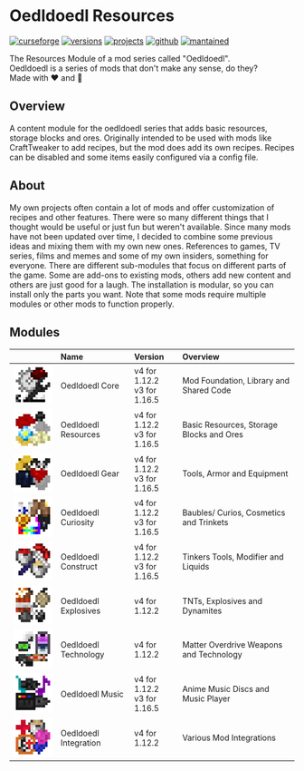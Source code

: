 # Oedldoedl Resources

[![curseforge](https://img.shields.io/static/v1?message=%20curseforge&logo=curseforge&style=for-the-badge&labelColor=f16436&color=1a1a1a&logoColor=0d0d0d&label)](https://www.curseforge.com/minecraft/mc-mods/oedldoedl-resources)
[![versions](https://img.shields.io/static/v1?message=for%201.12.2%20|%201.16.5&logo=curseforge&style=for-the-badge&labelColor=f16436&color=1a1a1a&logoColor=0d0d0d&label)](https://www.curseforge.com/minecraft/mc-mods/oedldoedl-resources/files/all)
[![projects](https://img.shields.io/static/v1?message=%20more%20projects&logo=curseforge&style=for-the-badge&labelColor=f16436&color=1a1a1a&logoColor=0d0d0d&label)](https://www.curseforge.com/members/thep2wking/projects)
[![github](https://img.shields.io/static/v1?message=github&logo=github&style=for-the-badge&labelColor=010409&color=161b22&logoColor=e6edf3&label)](https://github.com/thep2wking/oedldoedl-resources)
[![mantained](https://img.shields.io/static/v1?message=%20mantained&logo=github&style=for-the-badge&labelColor=green&color=161b22&logoColor=0d0d0d&label)](https://github.com/thep2wking/oedldoedl-resources)

The Resources Module of a mod series called "Oedldoedl".  
Oedldoedl is a series of mods that don't make any sense, do they?  
Made with ❤️ and 🥢

## Overview

A content module for the oedldoedl series that adds basic resources, storage blocks and ores. Originally intended to be used with mods like CraftTweaker to add recipes, but the mod does add its own recipes. Recipes can be disabled and some items easily configured via a config file.

## About

My own projects often contain a lot of mods and offer customization of recipes and other features. There were so many different things that I thought would be useful or just fun but weren't available. Since many mods have not been updated over time, I decided to combine some previous ideas and mixing them with my own new ones. References to games, TV series, films and memes and some of my own insiders, something for everyone. There are different sub-modules that focus on different parts of the game. Some are add-ons to existing mods, others add new content and others are just good for a laugh. The installation is modular, so you can install only the parts you want. Note that some mods require multiple modules or other mods to function properly.

## Modules

|                                                                                                                                                                    | Name                  | Version                           | Overview                                 |
| :----------------------------------------------------------------------------------------------------------------------------------------------------------------- | :-------------------- | :-------------------------------- | :--------------------------------------- |
| [![core](https://github.com/TheP2WKing/oedldoedl-core/blob/1.12.2/logo/logo_core.png?raw=true)](https://github.com/TheP2WKing/oedldoedl-core)                      | Oedldoedl Core        | v4 for 1.12.2 </br> v3 for 1.16.5 | Mod Foundation, Library and Shared Code  |
| [![resources](https://github.com/TheP2WKing/oedldoedl-core/blob/1.12.2/logo/logo_resources.png?raw=true)](https://github.com/TheP2WKing/oedldoedl-resources)       | Oedldoedl Resources   | v4 for 1.12.2 </br> v3 for 1.16.5 | Basic Resources, Storage Blocks and Ores |
| [![gear](https://github.com/TheP2WKing/oedldoedl-core/blob/1.12.2/logo/logo_gear.png?raw=true)](https://github.com/TheP2WKing/oedldoedl-gear)                      | Oedldoedl Gear        | v4 for 1.12.2 </br> v3 for 1.16.5 | Tools, Armor and Equipment               |
| [![curiosity](https://github.com/TheP2WKing/oedldoedl-core/blob/1.12.2/logo/logo_curiosity.png?raw=true)](https://github.com/TheP2WKing/oedldoedl-curiosity)       | Oedldoedl Curiosity   | v4 for 1.12.2 </br> v3 for 1.16.5 | Baubles/ Curios, Cosmetics and Trinkets  |
| [![construct](https://github.com/TheP2WKing/oedldoedl-core/blob/1.12.2/logo/logo_construct.png?raw=true)](https://github.com/TheP2WKing/oedldoedl-construct)       | Oedldoedl Construct   | v4 for 1.12.2 </br> v3 for 1.16.5 | Tinkers Tools, Modifier and Liquids      |
| [![explosives](https://github.com/TheP2WKing/oedldoedl-core/blob/1.12.2/logo/logo_explosives.png?raw=true)](https://github.com/TheP2WKing/oedldoedl-explosives)    | Oedldoedl Explosives  | v4 for 1.12.2                     | TNTs, Explosives and Dynamites           |
| [![technology](https://github.com/TheP2WKing/oedldoedl-core/blob/1.12.2/logo/logo_technology.png?raw=true)](https://github.com/TheP2WKing/oedldoedl-technology)    | Oedldoedl Technology  | v4 for 1.12.2                     | Matter Overdrive Weapons and Technology  |
| [![music](https://github.com/TheP2WKing/oedldoedl-core/blob/1.12.2/logo/logo_music.png?raw=true)](https://github.com/TheP2WKing/oedldoedl-music)                   | Oedldoedl Music       | v4 for 1.12.2 </br> v3 for 1.16.5 | Anime Music Discs and Music Player       |
| [![integration](https://github.com/TheP2WKing/oedldoedl-core/blob/1.12.2/logo/logo_integration.png?raw=true)](https://github.com/TheP2WKing/oedldoedl-integration) | Oedldoedl Integration | v4 for 1.12.2                     | Various Mod Integrations                 |
